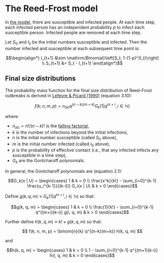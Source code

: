 # The Reed-Frost model

In [the model](https://en.wikipedia.org/wiki/Reed%E2%80%93Frost_model), there are susceptible and infected people. At each time step, each infected person has an independent probability $p$ to infect each susceptible person. Infected people are removed at each time step.

Let $S_0$ and $I_0$ be the initial numbers susceptible and infected. Then the number infected and susceptible at each subsequent time point is:

```math
\begin{align*}
I_{t+1} &\sim \mathrm{Binomial}\left[S_t; 1-(1-p)^{I_t}\right] \\
S_{t+1} &= S_t - I_{t+1}
\end{align*}
```

## Final size distributions

The probability mass function for the final size distribution of Reed-Frost outbreaks is derived in [Lefevre & Picard (1990)](https://www.doi.org/10.2307/1427595) (equation 3.10):

```math
f(k; n, m, p) = n_{(k)} q^{(n-k)(m+k)} G_k(1 | q^{m+i}, i \in \mathbb{N})
```

where:

- $n_{(k)} = n!/(n-k)!$ is the [falling factorial](https://en.wikipedia.org/wiki/Falling_and_rising_factorials),
- $k$ is the number of infections beyond the initial infections,
- $n$ is the initial number susceptible (called $S_0$ above),
- $m$ is the initial number infected (called $I_0$ above),
- $p$ is the probability of effective contact (i.e., that any infected infects any susceptible in a time step),
- $G_k$ are the Gontcharoff polynomials.

In general, the Gontcharoff polynomials are (equation 2.1):

```math
G_k(x | U) = \begin{cases}
  1 & k = 0 \\
  \frac{x^k}{k!} - \sum_{i=0}^{k-1} \frac{u_i^{k-1}}{(k-i)!} G_i(x | U) & k > 0
\end{cases}
```

Define $g(k, q, m) \equiv G_k(1 | q^{m+i}, i \in \mathbb{N})$ so that:

```math
g(k, q, m) = \begin{cases}
  1 & k = 0 \\
  \frac{1}{k!} - \sum_{i=0}^{k-1} q^{(m+i)(k-i)} g(i, q, m) & k > 0
\end{cases}
```

Further define $h(k, q, m) \equiv k! \times g(k, q, m)$ so that:

$$
f(k; n, m, p) = \binom{n}{k} q^{(n-k)(m+k)} h(k, q, m)
$$

and

```math
h(k, q, m) = \begin{cases}
  1 & k = 0 \\
  1 - \sum_{i=0}^{k-1} q^{(m+1)(k-i)} h(i, q, m) & k > 0
\end{cases}
```
